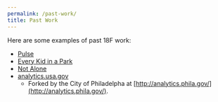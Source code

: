 ```yaml
---
permalink: /past-work/
title: Past Work
---
```

Here are some examples of past 18F work:
* [Pulse](pulse.cio.gov)
* [Every Kid in a Park](https://everykidinapark.gov/)
* [Not Alone](https://www.notalone.gov/)
* [analytics.usa.gov](https://analytics.usa.gov/)
  * Forked by the City of Philadelpha at [http://analytics.phila.gov/](http://analytics.phila.gov/).
